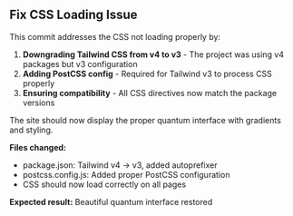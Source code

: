## Fix CSS Loading Issue

This commit addresses the CSS not loading properly by:

1. **Downgrading Tailwind CSS from v4 to v3** - The project was using v4 packages but v3 configuration
2. **Adding PostCSS config** - Required for Tailwind v3 to process CSS properly  
3. **Ensuring compatibility** - All CSS directives now match the package versions

The site should now display the proper quantum interface with gradients and styling.

**Files changed:**
- package.json: Tailwind v4 → v3, added autoprefixer
- postcss.config.js: Added proper PostCSS configuration
- CSS should now load correctly on all pages

**Expected result:** Beautiful quantum interface restored
